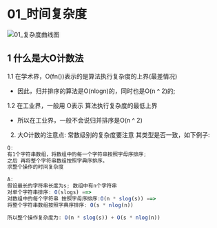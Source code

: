 # 01_时间复杂度

![01_复杂度曲线图](/img/01_%E5%A4%8D%E6%9D%82%E5%BA%A6%E6%9B%B2%E7%BA%BF%E5%9B%BE.jpeg)


## 1 什么是大O计数法

1.1 在学术界，O(fn())表示的是算法执行复杂度的上界(最差情况)
  - 因此，归并排序的算法是O(nlogn)的，同时也是O(n ^ 2)的;

1.2 在工业界，一般用 O表示 算法执行复杂度的最低上界
  - 所以在工业界，一般不会说归并排序是O(n ^ 2)

2. 大O计数的注意点: 常数级别的复杂度要注意 其类型是否一致，如下例子:

```ts
Q: 
有1个字符串数组，将数组中的每一个字符串按照字母序排序;
之后 再将整个字符串数组按照字典序排序。
求整个操作的时间复杂度

A:
假设最长的字符串长度为s; 数组中有n个字符串
对单个字符串排序: O(slogs) ==> 
对数组中的每个字符串 按照字母序排序:O(n * slog(s)) ==>
将整个字符串数组按照字典序排序: O(s * nlog(n)) 

所以整个操作复杂度为: O(n * slog(s)) + O(s * nlog(n)) 
```
